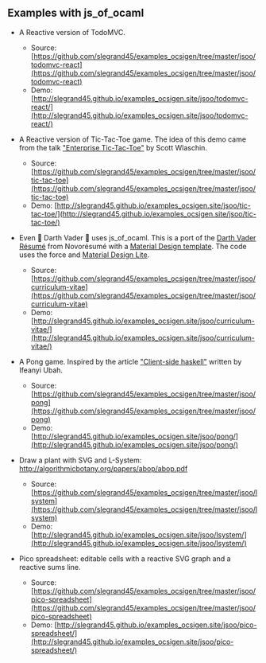 
## Examples with js_of_ocaml

- A Reactive version of TodoMVC.
  - Source: [https://github.com/slegrand45/examples_ocsigen/tree/master/jsoo/todomvc-react](https://github.com/slegrand45/examples_ocsigen/tree/master/jsoo/todomvc-react)
  - Demo: [http://slegrand45.github.io/examples_ocsigen.site/jsoo/todomvc-react/](http://slegrand45.github.io/examples_ocsigen.site/jsoo/todomvc-react/)

- A Reactive version of Tic-Tac-Toe game. The idea of this demo came from the talk ["Enterprise Tic-Tac-Toe"](http://fsharpforfunandprofit.com/ettt/) by Scott Wlaschin.
  - Source: [https://github.com/slegrand45/examples_ocsigen/tree/master/jsoo/tic-tac-toe](https://github.com/slegrand45/examples_ocsigen/tree/master/jsoo/tic-tac-toe)
  - Demo: [http://slegrand45.github.io/examples_ocsigen.site/jsoo/tic-tac-toe/](http://slegrand45.github.io/examples_ocsigen.site/jsoo/tic-tac-toe/)

- Even :space_invader: Darth Vader :space_invader: uses js_of_ocaml. This is a port of the [Darth Vader Résumé](http://articles.novoresume.com/luke-who-is-searching-for-a-job/) from Novorésumé with a [Material Design template](http://demo.themesafari.net/materialize-responsive-resume/). The code uses the force and [Material Design Lite](http://www.getmdl.io).
  - Source: [https://github.com/slegrand45/examples_ocsigen/tree/master/jsoo/curriculum-vitae](https://github.com/slegrand45/examples_ocsigen/tree/master/jsoo/curriculum-vitae)
  - Demo: [http://slegrand45.github.io/examples_ocsigen.site/jsoo/curriculum-vitae/](http://slegrand45.github.io/examples_ocsigen.site/jsoo/curriculum-vitae/)

- A Pong game. Inspired by the article ["Client-side haskell"](http://ifeanyi.co/posts/client-side-haskell/) written by Ifeanyi Ubah.
  - Source: [https://github.com/slegrand45/examples_ocsigen/tree/master/jsoo/pong](https://github.com/slegrand45/examples_ocsigen/tree/master/jsoo/pong)
  - Demo: [http://slegrand45.github.io/examples_ocsigen.site/jsoo/pong/](http://slegrand45.github.io/examples_ocsigen.site/jsoo/pong/)

- Draw a plant with SVG and L-System: http://algorithmicbotany.org/papers/abop/abop.pdf
  - Source: [https://github.com/slegrand45/examples_ocsigen/tree/master/jsoo/lsystem](https://github.com/slegrand45/examples_ocsigen/tree/master/jsoo/lsystem)
  - Demo: [http://slegrand45.github.io/examples_ocsigen.site/jsoo/lsystem/](http://slegrand45.github.io/examples_ocsigen.site/jsoo/lsystem/)

- Pico spreadsheet: editable cells with a reactive SVG graph and a reactive sums line.
  - Source: [https://github.com/slegrand45/examples_ocsigen/tree/master/jsoo/pico-spreadsheet](https://github.com/slegrand45/examples_ocsigen/tree/master/jsoo/pico-spreadsheet)
  - Demo: [http://slegrand45.github.io/examples_ocsigen.site/jsoo/pico-spreadsheet/](http://slegrand45.github.io/examples_ocsigen.site/jsoo/pico-spreadsheet/)
